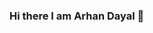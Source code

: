 ### Hi there I am Arhan Dayal 👋

<!--
**Arhan151/Arhan151** is a ✨ _special_ ✨ repository because its `README.md` (this file) appears on your GitHub profile.

Here are some ideas to get you started:

- 🌱 I’m currently learning Web Development
- 📫 How to reach me: arhandayal945@gmail.com
- ⚡ Fun fact: ... I am notorious
-->
